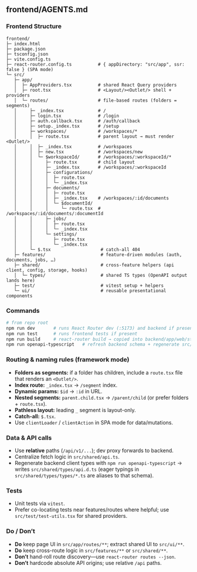 ## frontend/AGENTS.md

### Frontend Structure

```
frontend/
├─ index.html
├─ package.json
├─ tsconfig.json
├─ vite.config.ts
├─ react-router.config.ts          # { appDirectory: "src/app", ssr: false } (SPA mode)
└─ src/
   ├─ app/
   │  ├─ AppProviders.tsx          # shared React Query providers
   │  ├─ root.tsx                  # <Layout/><Outlet/> shell + providers
   │  └─ routes/                   # file-based routes (folders = segments)
   │     ├─ _index.tsx             # /
   │     ├─ login.tsx              # /login
   │     ├─ auth.callback.tsx      # /auth/callback
   │     ├─ setup._index.tsx       # /setup
   │     ├─ workspaces/            # /workspaces/*
   │     │  ├─ route.tsx           # parent layout → must render <Outlet/>
   │     │  ├─ _index.tsx          # /workspaces
   │     │  ├─ new.tsx             # /workspaces/new
   │     │  └─ $workspaceId/       # /workspaces/:workspaceId/*
   │     │     ├─ route.tsx        # child layout
   │     │     ├─ _index.tsx       # /workspaces/:workspaceId
   │     │     ├─ configurations/
   │     │     │  ├─ route.tsx
   │     │     │  └─ _index.tsx
   │     │     ├─ documents/
   │     │     │  ├─ route.tsx
   │     │     │  ├─ _index.tsx    # /workspaces/:id/documents
   │     │     │  └─ $documentId/
   │     │     │     └─ route.tsx  # /workspaces/:id/documents/:documentId
   │     │     ├─ jobs/
   │     │     │  ├─ route.tsx
   │     │     │  └─ _index.tsx
   │     │     └─ settings/
   │     │        ├─ route.tsx
   │     │        └─ _index.tsx
   │     └─ $.tsx                   # catch-all 404
   ├─ features/                     # feature-driven modules (auth, documents, jobs, …)
   ├─ shared/                       # cross-feature helpers (api client, config, storage, hooks)
   │  └─ types/                     # shared TS types (OpenAPI output lands here)
   ├─ test/                         # vitest setup + helpers
   └─ ui/                           # reusable presentational components
```

### Commands

```bash
# from repo root
npm run dev       # runs React Router dev (:5173) and backend if present
npm run test      # runs frontend tests if present
npm run build     # react-router build → copied into backend/app/web/static by root build
npm run openapi-typescript   # refresh backend schema + regenerate src/shared/types/api.d.ts
```

### Routing & naming rules (framework mode)

* **Folders as segments:** if a folder has children, include a `route.tsx` file that renders an `<Outlet/>`.
* **Index route:** `_index.tsx` → `/segment` index.
* **Dynamic params:** `$id` → `:id` in URL.
* **Nested segments:** `parent.child.tsx` → `/parent/child` (or prefer folders + `route.tsx`).
* **Pathless layout:** leading `_` segment is layout-only.
* **Catch-all:** `$.tsx`.
* Use `clientLoader` / `clientAction` in SPA mode for data/mutations.

### Data & API calls

* Use **relative** paths (`/api/v1/...`); dev proxy forwards to backend.
* Centralize fetch logic in `src/shared/api.ts`.
* Regenerate backend client types with `npm run openapi-typescript` → writes `src/shared/types/api.d.ts` (eager typings in `src/shared/types/types/*.ts` are aliases to that schema).

### Tests

* Unit tests via `vitest`.
* Prefer co-locating tests near features/routes where helpful; use `src/test/test-utils.tsx` for shared providers.

### Do / Don’t

* **Do** keep page UI in `src/app/routes/**`; extract shared UI to `src/ui/**`.
* **Do** keep cross-route logic in `src/features/**` or `src/shared/**`.
* **Don’t** hand-roll route discovery—use `react-router routes --json`.
* **Don’t** hardcode absolute API origins; use relative `/api` paths.
